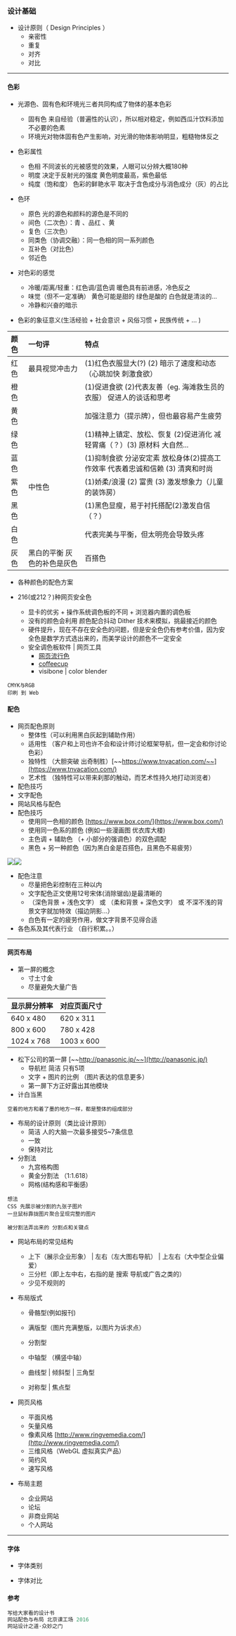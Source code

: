 ### **设计基础**

* 设计原则（ Design Principles ）
  * 亲密性
  * 重复
  * 对齐
  * 对比

---

#### 色彩

* 光源色、固有色和环境光三者共同构成了物体的基本色彩
  * 固有色 来自经验（普遍性的认识），所以相对稳定，例如西瓜汁饮料添加不必要的色素
  * 环境光对物体固有色产生影响，对光滑的物体影响明显，粗糙物体反之
* 色彩属性

  * 色相 不同波长的光被感觉的效果，人眼可以分辨大概180种
  * 明度  决定于反射光的强度 黄色明度最高，紫色最低
  * 纯度（饱和度） 色彩的鲜艳水平 取决于含色成分与消色成分（灰）的占比 

* 色环

  * 原色 光的源色和颜料的源色是不同的
  * 间色（二次色）：青 、品红 、黄
  * 复色（三次色）
  * 同类色（协调交融）：同一色相的同一系列颜色
  * 互补色（对比色）
  * 邻近色

* 对色彩的感觉

  * 冷暖/距离/轻重：红色调/蓝色调 暖色具有前进感，冷色反之
  * 味觉（但不一定准确） 黄色可能是甜的 绿色是酸的 白色就是清淡的...
  * 冷静和兴奋的暗示

* 色彩的象征意义\(生活经验 + 社会意识 + 风俗习惯 + 民族传统 + ... \)

| 颜色 | 一句评 | 特点 |
| :--- | :--- | :--- |
| 红色 | 最具视觉冲击力 | \(1\)红色衣服显大\(?\) \(2\) 暗示了速度和动态（心跳加快 刺激食欲） |
| 橙色 |  | \(1\)促进食欲 \(2\)代表友善（eg. 海滩救生员的衣服） 促进人的谈话和思考 |
| 黄色 |  | 加强注意力（提示牌），但也最容易产生疲劳 |
| 绿色 |  | \(1\)精神上镇定、放松、恢复 \(2\)促进消化 减轻胃痛（？）\(3\) 原材料 大自然... |
| 蓝色 |  | \(1\)抑制食欲 分泌安定素 放松身体\(2\)提高工作效率 代表着忠诚和信赖 \(3\) 清爽和时尚 |
| 紫色 | 中性色 | \(1\)娇柔/浪漫 \(2\) 富贵 \(3\) 激发想象力（儿童的装饰房） |
| 黑色 |  | \(1\)黑色显瘦，易于衬托搭配\(2\)激发自信（？） |
| 白色 |  | 代表完美与平衡，但太明亮会导致头疼 |
| 灰色 | 黑白的平衡 灰色的补色是灰色 | 百搭色 |

* 各种颜色的配色方案

* 216\(或212？\)种网页安全色

  * 显卡的优劣 + 操作系统调色板的不同 + 浏览器内置的调色板 
  * 没有的颜色会利用 颜色配合抖动 Dither 技术来模拟，挑最接近的颜色
  * 硬件提升，现在不存在安全色的问题，但是安全色仍有参考价值，因为安全色是数学方式选出来的，而美学设计的颜色不一定安全
  * 安全调色板软件 \| 网页工具
    * [网页流行色](http://www.uzzf.com/soft/34188.html)
    * [coffeecup](http://www.6gdown.com/softpage/softview_54812.html)
    * visibone \| color blender

```
CMYK与RGB
印刷 到 Web
```

#### 配色

* 网页配色原则
  * 整体性（可以利用黑白灰起到辅助作用）
  * 适用性 （客户和上司也许不会和设计师讨论框架导航，但一定会和你讨论色彩）
  * 独特性 （大胆突破 出奇制胜）[~~https://www.tnvacation.com/~~](https://www.tnvacation.com/)
  * 艺术性 （独特性可以带来刹那的触动，而艺术性持久地打动浏览者）
* 配色技巧
* 文字配色
* 网站风格与配色
* 配色技巧
  * 使用同一色相的颜色 [https://www.box.com/](https://www.box.com/)
  * 使用同一色系的颜色 \(例如一些漫画图 优衣库大楼\) 
  * 主色调 + 辅助色 （+ 小部分的强调色）的双色调配
  * 黑色 + 另一种颜色（因为黑白金是百搭色，且黑色不易疲劳）

![](/assets/uniqlo-color.png)![](/assets/youyiku.png)

* 配色注意
  * 尽量把色彩控制在三种以内
  * 文字配色正文使用12号宋体\(消除锯齿\)是最清晰的
  *  （深色背景 + 浅色文字） 或 （柔和背景 + 深色文字） 或 不深不浅的背景文字就加特效（描边阴影...）
  * 白色有一定的疲劳作用，做文字背景不见得合适
* 各色系及其代表行业 （自行积累。。）

---

#### 网页布局

* 第一屏的概念
  * 寸土寸金
  * 尽量避免大量广告

| 显示屏分辨率 | 对应页面尺寸 |
| :--- | :--- |
| 640 x 480 | 620 x 311 |
| 800 x 600 | 780 x 428 |
| 1024 x 768 | 1003 x 600 |

* 松下公司的第一屏 [~~http://panasonic.jp/~~](http://panasonic.jp/)
  * 导航栏 简洁 只有5项
  * 文字 + 图片的比例 （图片表达的信息更多）
  * 第一屏下方正好露出其他模块 
* 计白当黑

```
空着的地方和着了墨的地方一样，都是整体的组成部分
```

* 布局的设计原则（类比设计原则）
  * 简洁 人的大脑一次最多接受5~7条信息
  * 一致
  * 保持对比
* 分割法
  * 九宫格构图
  * 黄金分割法 （1:1.618）
  * 网格\(结构感和平衡感\)

```
想法
CSS 先展示被分割的九张子图片
一旦鼠标靠拢图片聚合呈现完整的图片

被分割法弄出来的 分割点和关键点
```

* 网站布局的常见结构
  * 上下（展示企业形象） \| 左右（左大图右导航） \| 上左右（大中型企业偏爱）
  * 三分栏（即上左中右，右指的是 搜索 导航或广告之类的）
  * 少见不规则的 
* 布局版式

  * 骨骼型\(例如报刊\)
  * 满版型（图片充满整版，以图片为诉求点）
  * 分割型
  * 中轴型 （横竖中轴）
  * 曲线型 \| 倾斜型 \| 三角型

  * 对称型 \| 焦点型

* 网页风格

  * 平面风格
  * 矢量风格
  * 像素风格 [http://www.ringvemedia.com/](http://www.ringvemedia.com/)
  * 三维风格（WebGL 虚拟真实产品）
  * 简约风
  * 速写风格

* 布局主题

  * 企业网站
  * 论坛
  * 非商业网站
  * 个人网站

---

#### 字体

* 字体类别

* 字体对比

#### 参考

```js
写给大家看的设计书
网站配色与布局 北京课工场 2016
网站设计之道·众妙之门
```





